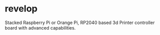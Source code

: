 # revelop
Stacked Raspberry Pi or Orange Pi,  RP2040 based 3d Printer controller board with advanced capabilities.
